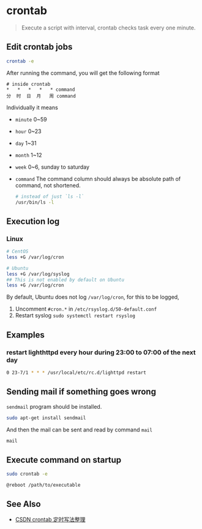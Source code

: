 # crontab

> Execute a script with interval, crontab checks task every one minute.

## Edit crontab jobs

```bash
crontab -e
```

After running the command, you will get the following format

```text
# inside crontab
*   *   *   *   * command
分  时  日  月   周 command
```

Individually it means

- `minute` 0~59
- `hour` 0~23
- `day` 1~31
- `month` 1~12
- `week` 0~6, sunday to saturday
- `command` The command column should always be absolute path of command, not shortened.

    ```bash
    # instead of just `ls -l`
    /usr/bin/ls -l
    ```

## Execution log

### Linux

```bash
# CentOS
less +G /var/log/cron

# Ubuntu
less +G /var/log/syslog
## This is not enabled by default on Ubuntu
less +G /var/log/cron
```

By default, Ubuntu does not log `/var/log/cron`, for this to be logged,

1. Uncomment `#cron.*` in `/etc/rsyslog.d/50-default.conf`
2. Restart syslog `sudo systemctl restart rsyslog`

## Examples

### restart lighthttpd every hour during 23:00 to 07:00 of the next day

```bash
0 23-7/1 * * * /usr/local/etc/rc.d/lighttpd restart
```

## Sending mail if something goes wrong

`sendmail` program should be installed.

```bash
sudo apt-get install sendmail
```

And then the mail can be sent and read by command `mail`

```bash
mail
```

## Execute command on startup

```bash
sudo crontab -e
```

```crontab
@reboot /path/to/executable
```

## See Also

- [CSDN crontab 定时写法整理](https://blog.csdn.net/bsf5521/article/details/76522222)
